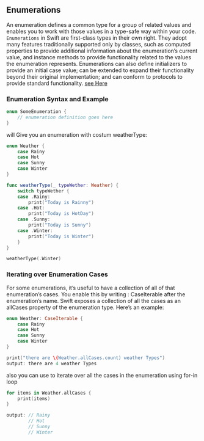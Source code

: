 ## Enumerations

An enumeration defines a common type for a group of related values and enables you to work with those values in a type-safe way within your code.
`Enumerations` in Swift are first-class types in their own right. They adopt many features traditionally supported only by classes, such as computed properties to provide additional information about the enumeration’s current value, and instance methods to provide functionality related to the values the enumeration represents. Enumerations can also define initializers to provide an initial case value; can be extended to expand their functionality beyond their original implementation; and can conform to protocols to provide standard functionality. [see Here](https://docs.swift.org/swift-book/LanguageGuide/Enumerations.html)

### Enumeration Syntax and Example

```swift
enum SomeEnumeration {
    // enumeration definition goes here
}
```

will Give you an enumeration with costum weatherType:

```swift
enum Weather {
    case Rainy
    case Hot
    case Sunny
    case Winter
}

func weatherType(_ typeWether: Weather) {
    switch typeWether {
    case .Rainy:
        print("Today is Rainny")
    case .Hot:
        print("Today is HotDay")
    case .Sunny:
        print("Today is Sunny")
    case .Winter:
        print("Today is Winter")
    }
}

weatherType(.Winter)
```

### Iterating over Enumeration Cases

For some enumerations, it’s useful to have a collection of all of that enumeration’s cases. You enable this by writing : CaseIterable after the enumeration’s name. Swift exposes a collection of all the cases as an allCases property of the enumeration type. Here’s an example:

```swift
enum Weather: CaseIterable {
    case Rainy
    case Hot
    case Sunny
    case Winter
}

print("there are \(Weather.allCases.count) weather Types")
output: there are 4 weather Types
```

also you can use to iterate over all the cases in the enumeration using for-in loop

```swift
for items in Weather.allCases {
    print(items)
}

output: // Rainy
        // Hot
        // Sunny
        // Winter
```

